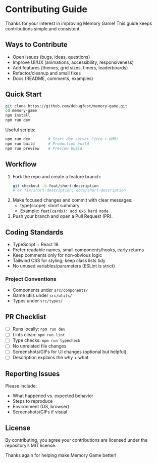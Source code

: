 # Contributing Guide

Thanks for your interest in improving Memory Game! This guide keeps contributions simple and consistent.

## Ways to Contribute
- Open issues (bugs, ideas, questions)
- Improve UI/UX (animations, accessibility, responsiveness)
- Add features (themes, grid sizes, timers, leaderboards)
- Refactor/cleanup and small fixes
- Docs (README, comments, examples)

## Quick Start
```bash
git clone https://github.com/debugfest/memory-game.git
cd memory-game
npm install
npm run dev
```

Useful scripts:
```bash
npm run dev        # Start dev server (Vite + HMR)
npm run build      # Production build
npm run preview    # Preview build

```

## Workflow
1. Fork the repo and create a feature branch:
   ```bash
   git checkout -b feat/short-description
   # or fix/short-description, docs/short-description
   ```
2. Make focused changes and commit with clear messages:
   - type(scope): short summary
   - Example: `feat(cards): add 6x6 hard mode`
3. Push your branch and open a Pull Request (PR).

## Coding Standards
- TypeScript + React 18
- Prefer readable names, small components/hooks, early returns
- Keep comments only for non‑obvious logic
- Tailwind CSS for styling; keep class lists tidy
- No unused variables/parameters (ESLint is strict)

### Project Conventions
- Components under `src/components/`
- Game utils under `src/utils/`
- Types under `src/types/`

## PR Checklist
- [ ] Runs locally: `npm run dev`
- [ ] Lints clean: `npm run lint`
- [ ] Type checks: `npm run typecheck`
- [ ] No unrelated file changes
- [ ] Screenshots/GIFs for UI changes (optional but helpful)
- [ ] Description explains the why + what

## Reporting Issues
Please include:
- What happened vs. expected behavior
- Steps to reproduce
- Environment (OS, browser)
- Screenshots/GIFs if visual

## License
By contributing, you agree your contributions are licensed under the repository’s MIT license.

Thanks again for helping make Memory Game better!
